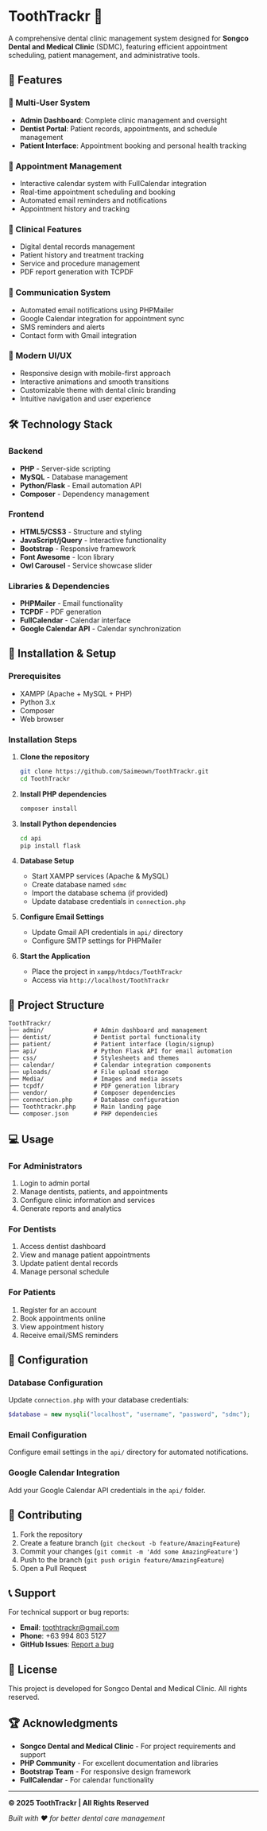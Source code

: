 # ToothTrackr 🦷

A comprehensive dental clinic management system designed for **Songco Dental and Medical Clinic** (SDMC), featuring efficient appointment scheduling, patient management, and administrative tools.

## 🌟 Features

### 👤 Multi-User System
- **Admin Dashboard**: Complete clinic management and oversight
- **Dentist Portal**: Patient records, appointments, and schedule management
- **Patient Interface**: Appointment booking and personal health tracking

### 📅 Appointment Management
- Interactive calendar system with FullCalendar integration
- Real-time appointment scheduling and booking
- Automated email reminders and notifications
- Appointment history and tracking

### 🏥 Clinical Features
- Digital dental records management
- Patient history and treatment tracking
- Service and procedure management
- PDF report generation with TCPDF

### 📧 Communication System
- Automated email notifications using PHPMailer
- Google Calendar integration for appointment sync
- SMS reminders and alerts
- Contact form with Gmail integration

### 🎨 Modern UI/UX
- Responsive design with mobile-first approach
- Interactive animations and smooth transitions
- Customizable theme with dental clinic branding
- Intuitive navigation and user experience

## 🛠️ Technology Stack

### Backend
- **PHP** - Server-side scripting
- **MySQL** - Database management
- **Python/Flask** - Email automation API
- **Composer** - Dependency management

### Frontend
- **HTML5/CSS3** - Structure and styling
- **JavaScript/jQuery** - Interactive functionality
- **Bootstrap** - Responsive framework
- **Font Awesome** - Icon library
- **Owl Carousel** - Service showcase slider

### Libraries & Dependencies
- **PHPMailer** - Email functionality
- **TCPDF** - PDF generation
- **FullCalendar** - Calendar interface
- **Google Calendar API** - Calendar synchronization

## 🚀 Installation & Setup

### Prerequisites
- XAMPP (Apache + MySQL + PHP)
- Python 3.x
- Composer
- Web browser

### Installation Steps

1. **Clone the repository**
   ```bash
   git clone https://github.com/Saimeown/ToothTrackr.git
   cd ToothTrackr
   ```

2. **Install PHP dependencies**
   ```bash
   composer install
   ```

3. **Install Python dependencies**
   ```bash
   cd api
   pip install flask
   ```

4. **Database Setup**
   - Start XAMPP services (Apache & MySQL)
   - Create database named `sdmc`
   - Import the database schema (if provided)
   - Update database credentials in `connection.php`

5. **Configure Email Settings**
   - Update Gmail API credentials in `api/` directory
   - Configure SMTP settings for PHPMailer

6. **Start the Application**
   - Place the project in `xampp/htdocs/ToothTrackr`
   - Access via `http://localhost/ToothTrackr`

## 📁 Project Structure

```
ToothTrackr/
├── admin/              # Admin dashboard and management
├── dentist/            # Dentist portal functionality
├── patient/            # Patient interface (login/signup)
├── api/                # Python Flask API for email automation
├── css/                # Stylesheets and themes
├── calendar/           # Calendar integration components
├── uploads/            # File upload storage
├── Media/              # Images and media assets
├── tcpdf/              # PDF generation library
├── vendor/             # Composer dependencies
├── connection.php      # Database configuration
├── Toothtrackr.php     # Main landing page
└── composer.json       # PHP dependencies
```

## 💻 Usage

### For Administrators
1. Login to admin portal
2. Manage dentists, patients, and appointments
3. Configure clinic information and services
4. Generate reports and analytics

### For Dentists
1. Access dentist dashboard
2. View and manage patient appointments
3. Update patient dental records
4. Manage personal schedule

### For Patients
1. Register for an account
2. Book appointments online
3. View appointment history
4. Receive email/SMS reminders

## 🔧 Configuration

### Database Configuration
Update `connection.php` with your database credentials:
```php
$database = new mysqli("localhost", "username", "password", "sdmc");
```

### Email Configuration
Configure email settings in the `api/` directory for automated notifications.

### Google Calendar Integration
Add your Google Calendar API credentials in the `api/` folder.

## 🤝 Contributing

1. Fork the repository
2. Create a feature branch (`git checkout -b feature/AmazingFeature`)
3. Commit your changes (`git commit -m 'Add some AmazingFeature'`)
4. Push to the branch (`git push origin feature/AmazingFeature`)
5. Open a Pull Request

## 📞 Support

For technical support or bug reports:
- **Email**: toothtrackr@gmail.com
- **Phone**: +63 994 803 5127
- **GitHub Issues**: [Report a bug](https://github.com/Saimeown/ToothTrackr/issues)

## 📄 License

This project is developed for Songco Dental and Medical Clinic. All rights reserved.

## 🏆 Acknowledgments

- **Songco Dental and Medical Clinic** - For project requirements and support
- **PHP Community** - For excellent documentation and libraries
- **Bootstrap Team** - For responsive design framework
- **FullCalendar** - For calendar functionality

---

**© 2025 ToothTrackr | All Rights Reserved**

*Built with ❤️ for better dental care management*